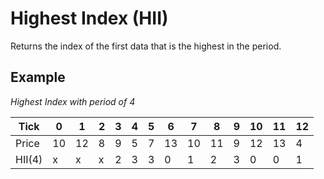 # Highest Index (HII)

Returns the index of the first data that is the highest in the period.

## Example

_Highest Index with period of 4_

| Tick   | 0  | 1  | 2 | 3 | 4 | 5 | 6  | 7  | 8  | 9 | 10 | 11 | 12 |
|--------|----|----|---|---|---|---|----|----|----|---|----|----|----|
| Price  | 10 | 12 | 8 | 9 | 5 | 7 | 13 | 10 | 11 | 9 | 12 | 13 | 4  |
| HII(4) | x  | x  | x | 2 | 3 | 3 | 0  | 1  | 2  | 3 | 0  | 0  | 1  |